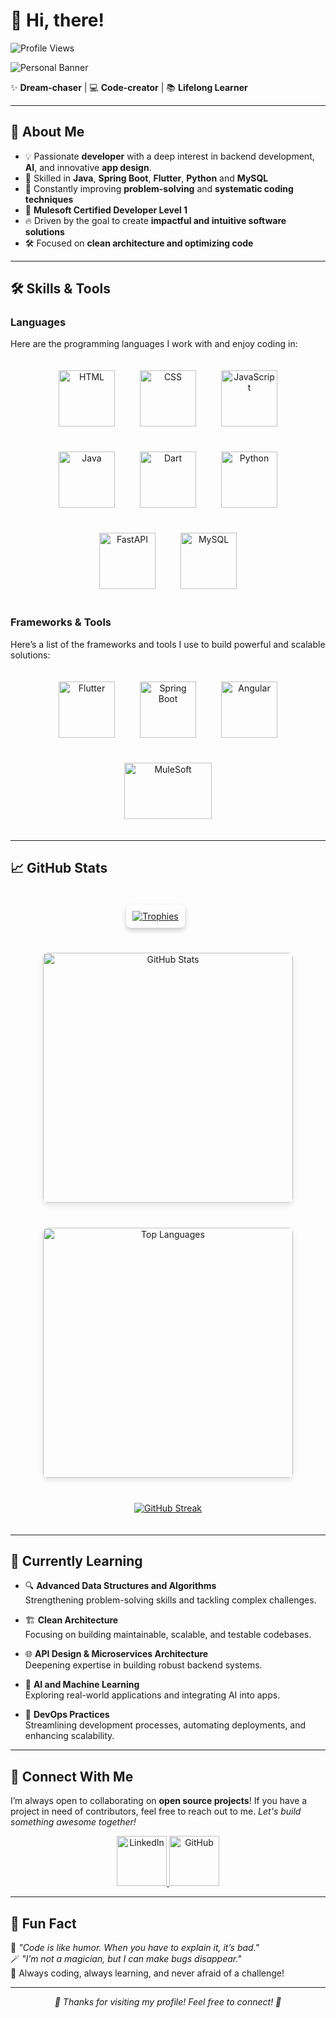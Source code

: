 # 👋 Hi, there!

<img align="left" src="https://komarev.com/ghpvc/?username=NaveenakrishnanS&label=Profile%20views&color=0e75b6&style=flat" alt="Profile Views" /> <br>

![Personal Banner](https://github.com/user-attachments/assets/f5c29d58-83e5-4dad-9f72-9d5b590e0193)

✨ **Dream-chaser** | 💻 **Code-creator** | 📚 **Lifelong Learner**

---

## 🌟 About Me  
- 💡 Passionate **developer** with a deep interest in backend development, **AI**, and innovative **app design**.  
- 🚀 Skilled in **Java**, **Spring Boot**, **Flutter**, **Python** and **MySQL**  
- 🎯 Constantly improving **problem-solving** and **systematic coding techniques**
- 🏅 **Mulesoft Certified Developer Level 1** 
- 🔥 Driven by the goal to create **impactful and intuitive software solutions**
- 🛠️ Focused on **clean architecture and optimizing code**

---

## 🛠️ Skills & Tools  

### **Languages**  
Here are the programming languages I work with and enjoy coding in:

<div align="center" style="display: flex; flex-wrap: wrap; justify-content: center; gap: 40px; padding: 20px;">
  <img src="https://cdn.jsdelivr.net/gh/devicons/devicon/icons/html5/html5-original.svg" title="HTML" alt="HTML" width="90" height="90" style="transition: transform 0.3s ease-in-out;" onmouseover="this.style.transform='scale(1.1)'" onmouseout="this.style.transform='scale(1)'"/>
  <img src="https://cdn.jsdelivr.net/gh/devicons/devicon/icons/css3/css3-original.svg" title="CSS" alt="CSS" width="90" height="90" style="transition: transform 0.3s ease-in-out;" onmouseover="this.style.transform='scale(1.1)'" onmouseout="this.style.transform='scale(1)'"/>
  <img src="https://cdn.jsdelivr.net/gh/devicons/devicon/icons/javascript/javascript-original.svg" title="JavaScript" alt="JavaScript" width="90" height="90" style="transition: transform 0.3s ease-in-out;" onmouseover="this.style.transform='scale(1.1)'" onmouseout="this.style.transform='scale(1)'"/>
  <img src="https://cdn.jsdelivr.net/gh/devicons/devicon/icons/java/java-original.svg" title="Java" alt="Java" width="90" height="90" style="transition: transform 0.3s ease-in-out;" onmouseover="this.style.transform='scale(1.1)'" onmouseout="this.style.transform='scale(1)'"/>
  <img src="https://cdn.jsdelivr.net/gh/devicons/devicon/icons/dart/dart-original.svg" title="Dart" alt="Dart" width="90" height="90" style="transition: transform 0.3s ease-in-out;" onmouseover="this.style.transform='scale(1.1)'" onmouseout="this.style.transform='scale(1)'"/>
  <img src="https://cdn.jsdelivr.net/gh/devicons/devicon/icons/python/python-original.svg" title="Python" alt="Python" width="90" height="90" style="transition: transform 0.3s ease-in-out;" onmouseover="this.style.transform='scale(1.1)'" onmouseout="this.style.transform='scale(1)'"/>
  <img src="https://cdn.jsdelivr.net/gh/devicons/devicon/icons/fastapi/fastapi-original.svg" title="FastAPI" alt="FastAPI" width="90" height="90" style="transition: transform 0.3s ease-in-out;" onmouseover="this.style.transform='scale(1.1)'" onmouseout="this.style.transform='scale(1)'"/>
  <img src="https://cdn.jsdelivr.net/gh/devicons/devicon/icons/mysql/mysql-original-wordmark.svg" title="MySQL" alt="MySQL" width="90" height="90" style="transition: transform 0.3s ease-in-out;" onmouseover="this.style.transform='scale(1.1)'" onmouseout="this.style.transform='scale(1)'"/>
</div>

### **Frameworks & Tools**  
Here’s a list of the frameworks and tools I use to build powerful and scalable solutions:

<div align="center" style="display: flex; flex-wrap: wrap; justify-content: center; gap: 40px; padding: 20px;">
    <img src="https://cdn.jsdelivr.net/gh/devicons/devicon/icons/flutter/flutter-original.svg" title="Flutter" alt="Flutter" width="90" height="90" style="transition: transform 0.3s ease-in-out;" onmouseover="this.style.transform='scale(1.1)'" onmouseout="this.style.transform='scale(1)'"/>
    <img src="https://cdn.jsdelivr.net/gh/devicons/devicon/icons/spring/spring-original-wordmark.svg" title="Spring Boot" alt="Spring Boot" width="90" height="90" style="transition: transform 0.3s ease-in-out;" onmouseover="this.style.transform='scale(1.1)'" onmouseout="this.style.transform='scale(1)'"/>
    <img src="https://cdn.jsdelivr.net/gh/devicons/devicon/icons/angular/angular-original.svg" title="Angular" alt="Angular" width="90" height="90" style="transition: transform 0.3s ease-in-out;" onmouseover="this.style.transform='scale(1.1)'" onmouseout="this.style.transform='scale(1)'"/>
  <img src="https://www.salesforce.com/news/wp-content/uploads/sites/3/2023/09/MuleSoft-From-Salesforce-Logo-RGB.png" title="MuleSoft" alt="MuleSoft" width="140" height="90" style="transition: transform 0.3s ease-in-out;" onmouseover="this.style.transform='scale(1.1)'" onmouseout="this.style.transform='scale(1)'"/>
</div>

---

## 📈 GitHub Stats  

<div align="center" style="display: flex; flex-wrap: wrap; justify-content: center; gap: 40px; padding: 20px;">
  <a href="https://github.com/ryo-ma/github-profile-trophy" style="border-radius: 8px; box-shadow: 0px 4px 8px rgba(0, 0, 0, 0.2);">
    <img src="https://github-profile-trophy.vercel.app/?username=NaveenakrishnanS&theme=gruvbox&no-frame=true&row=1&column=7" alt="Trophies" style="width: auto; height: auto; padding: 10px; border-radius: 8px;" />
  </a> <br><br>
  <div style="display: flex; flex-direction: column; align-items: center; gap: 40px;">
    <img src="https://github-readme-stats.vercel.app/api?username=NaveenakrishnanS&show_icons=true&theme=radical" alt="GitHub Stats" style="width: 400px; height: auto; border-radius: 8px; box-shadow: 0px 4px 8px rgba(0, 0, 0, 0.1);" />
    <img src="https://github-readme-stats.vercel.app/api/top-langs/?username=NaveenakrishnanS&layout=compact&theme=radical" alt="Top Languages" style="width: 400px; height: auto; border-radius: 8px; box-shadow: 0px 4px 8px rgba(0, 0, 0, 0.1);" />
    <a href="https://git.io/streak-stats"><img src="https://git-hub-streak-stats.vercel.app?user=NaveenakrishnanS&theme=radical&hide_total_contributions=true" alt="GitHub Streak" /></a>
  </div>
</div>

---

## 🌱 Currently Learning  

- 🔍 **Advanced Data Structures and Algorithms**  
   Strengthening problem-solving skills and tackling complex challenges.

- 🏗️ **Clean Architecture**  
   Focusing on building maintainable, scalable, and testable codebases.

- 🌐 **API Design & Microservices Architecture**  
   Deepening expertise in building robust backend systems.
  
- 🤖 **AI and Machine Learning**  
   Exploring real-world applications and integrating AI into apps.

- 🚀 **DevOps Practices**  
   Streamlining development processes, automating deployments, and enhancing scalability.

---

## 📌 Connect With Me  

I’m always open to collaborating on **open source projects**! 
If you have a project in need of contributors, feel free to reach out to me. *Let's build something awesome together!*
<br>
<div align="center">  
  <a href="https://www.linkedin.com/in/naveenakrishnan-s/" target="_blank">
    <img src="https://cdn.jsdelivr.net/gh/devicons/devicon/icons/linkedin/linkedin-original.svg" alt="LinkedIn" width="80" height="80" />
  </a>

  <a href="https://github.com/NaveenakrishnanS" target="_blank">
    <img src="https://github.githubassets.com/images/modules/logos_page/GitHub-Mark.png" alt="GitHub" width="80" height="80" />
  </a>
</div>

---

## 🖤 Fun Fact  

🎯 _"Code is like humor. When you have to explain it, it’s bad."_  
🪄 _"I’m not a magician, but I can make bugs disappear."_  
🤖 Always coding, always learning, and never afraid of a challenge!

---

<div align="center" >
  <i> 🌟 Thanks for visiting my profile! Feel free to connect! 🌟 </i>
</div>
